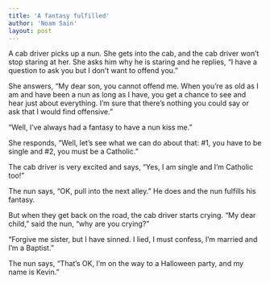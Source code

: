 ```yaml
---
title: 'A fantasy fulfilled'
author: 'Noam Sain'
layout: post
---
```


A cab driver picks up a nun. She gets into the cab, and the cab driver won’t stop staring at her. She asks him why he is staring and he replies, “I have a question to ask you but I don’t want to offend you.”

She answers, “My dear son, you cannot offend me. When you’re as old as I am and have been a nun as long as I have, you get a chance to see and hear just about everything. I’m sure that there’s nothing you could say or ask that I would find offensive.”

“Well, I’ve always had a fantasy to have a nun kiss me.”

She responds, “Well, let’s see what we can do about that: #1, you have to be single and #2, you must be a Catholic.”

The cab driver is very excited and says, “Yes, I am single and I’m Catholic too!”

The nun says, “OK, pull into the next alley.” He does and the nun fulfills his fantasy.

But when they get back on the road, the cab driver starts crying. “My dear child,” said the nun, “why are you crying?”

“Forgive me sister, but I have sinned. I lied, I must confess, I’m married and I’m a Baptist.”

The nun says, “That’s OK, I’m on the way to a Halloween party, and my name is Kevin.”